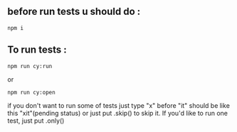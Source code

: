 ## before run tests u should do :
`npm i`

## To run tests : 
`npm run cy:run`

or

`npm run cy:open`

if you don't want to run some of tests just type "x" before "it" should be like this "xit"(pending status) or just put .skip() to skip it.
If you'd like to run one test, just put .only()
